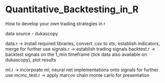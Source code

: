 # Quantitative_Backtesting_in_R
How to develop your own trading strategies in r

data source - dukascopy

data.r -> install required libraries, convert .csv to xts, establish indicators, merge for further use
signals.r -> establish trading signals
backtest.r -> backtest signals on the 1_min timeframe (tick data also available on dukascopy), plot results

ml.r -> incorpoate ml, neural net implementations onto signals for further use
mcmc_test.r -> apply marcov chain monte carlo for presentation

